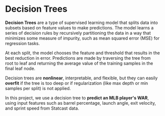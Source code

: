 # Decision Trees

**Decision Trees** are a type of supervised learning model that splits data into subsets based on feature values to make predictions. The model learns a series of decision rules by recursively partitioning the data in a way that minimizes some measure of impurity, such as mean squared error (MSE) for regression tasks.

At each split, the model chooses the feature and threshold that results in the best reduction in error. Predictions are made by traversing the tree from root to leaf and returning the average value of the training samples in the final leaf node.

Decision trees are **nonlinear**, interpretable, and flexible, but they can easily **overfit** if the tree is too deep or if regularization (like max depth or min samples per split) is not applied.

In this project, we use a decision tree to **predict an MLB player's WAR**, using input features such as barrel percentage, launch angle, exit velocity, and sprint speed from Statcast data.
